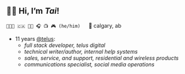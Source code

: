 ## 👋🏼 Hi, I’m *Tai*!
`👨🏻‍💻 🇨🇦 🏳️‍🌈 🎧 📺 🎮 (he/him)` &emsp; 📍 calgary, ab

- 11 years [@telus](https://github.com/telus):
  - *full stack developer, telus digital*
  - *technical writer/author, internal help systems*
  - *sales, service, and support, residential and wireless products*
  - *communications specialist, social media operations*